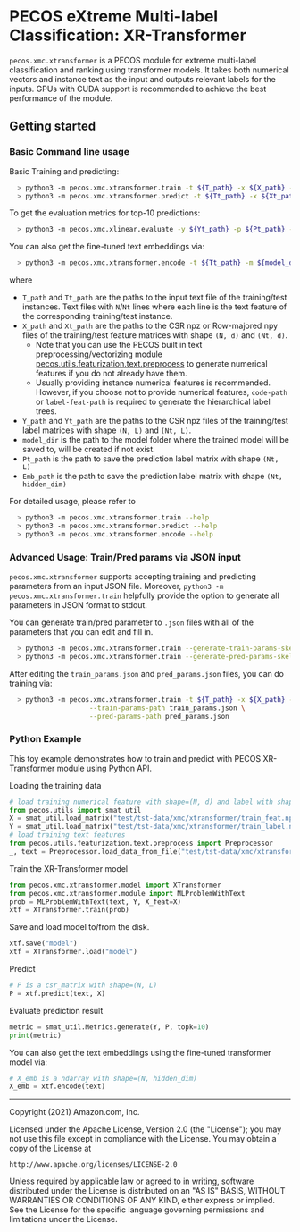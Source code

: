 # PECOS eXtreme Multi-label Classification: XR-Transformer

`pecos.xmc.xtransformer` is a PECOS module for extreme multi-label classification and ranking using transformer models.
It takes both numerical vectors and instance text as the input and outputs relevant labels for the inputs.
GPUs with CUDA support is recommended to achieve the best performance of the module.


## Getting started

### Basic Command line usage

Basic Training and predicting:
```bash
  > python3 -m pecos.xmc.xtransformer.train -t ${T_path} -x ${X_path} -y ${Y_path} -m ${model_dir}
  > python3 -m pecos.xmc.xtransformer.predict -t ${Tt_path} -x ${Xt_path} -m ${model_dir} -o ${Pt_path}
```

To get the evaluation metrics for top-10 predictions:
```bash
  > python3 -m pecos.xmc.xlinear.evaluate -y ${Yt_path} -p ${Pt_path} -k 10
```

You can also get the fine-tuned text embeddings via:
```bash
  > python3 -m pecos.xmc.xtransformer.encode -t ${Tt_path} -m ${model_dir} -o ${Emb_path}
```

where
* `T_path` and `Tt_path` are the paths to the input text file of the training/test instances. Text files with `N`/`Nt` lines where each line is the text feature of the corresponding training/test instance.
* `X_path` and `Xt_path` are the paths to the CSR npz or Row-majored npy files of the training/test feature matrices with shape `(N, d)` and `(Nt, d)`.
  * Note that you can use the PECOS built in text preprocessing/vectorizing module [pecos.utils.featurization.text.preprocess](https://github.com/amzn/pecos/tree/mainline/pecos/utils/featurization/text) to generate numerical features if you do not already have them.
  * Usually providing instance numerical features is recommended. However, if you choose not to provide numerical features, `code-path` or `label-feat-path` is required to generate the hierarchical label trees.
* `Y_path` and `Yt_path` are the paths to the CSR npz files of the training/test label matrices with shape `(N, L)` and `(Nt, L)`.
* `model_dir` is the path to the model folder where the trained model will be saved to, will be created if not exist.
* `Pt_path` is the path to save the prediction label matrix with shape `(Nt, L)`
* `Emb_path` is the path to save the prediction label matrix with shape `(Nt, hidden_dim)`

For detailed usage, please refer to
```bash
  > python3 -m pecos.xmc.xtransformer.train --help
  > python3 -m pecos.xmc.xtransformer.predict --help
  > python3 -m pecos.xmc.xtransformer.encode --help
```

### Advanced Usage: Train/Pred params via JSON input
`pecos.xmc.xtransformer` supports accepting training and predicting parameters from an input JSON file.
Moreover, `python3 -m pecos.xmc.xtransformer.train` helpfully provide the option to generate all parameters in JSON format to stdout.

You can generate train/pred parameter to `.json` files
with all of the parameters that you can edit and fill in.
```bash
  > python3 -m pecos.xmc.xtransformer.train --generate-train-params-skeleton &> train_params.json
  > python3 -m pecos.xmc.xtransformer.train --generate-pred-params-skeleton &> pred_params.json
```
After editing the `train_params.json` and `pred_params.json` files, you can do training via:
```bash
  > python3 -m pecos.xmc.xtransformer.train -t ${T_path} -x ${X_path} -y ${Y_path} -m ${model_dir} \
					--train-params-path train_params.json \
					--pred-params-path pred_params.json
```

### Python Example
This toy example demonstrates how to train and predict with PECOS XR-Transformer module using Python API.

Loading the training data
```python
# load training numerical feature with shape=(N, d) and label with shape=(N, L)
from pecos.utils import smat_util
X = smat_util.load_matrix("test/tst-data/xmc/xtransformer/train_feat.npz")
Y = smat_util.load_matrix("test/tst-data/xmc/xtransformer/train_label.npz")
# load training text features
from pecos.utils.featurization.text.preprocess import Preprocessor
_, text = Preprocessor.load_data_from_file("test/tst-data/xmc/xtransformer/train.txt", text_pos=0)
```
Train the XR-Transformer model
```python
from pecos.xmc.xtransformer.model import XTransformer
from pecos.xmc.xtransformer.module import MLProblemWithText
prob = MLProblemWithText(text, Y, X_feat=X)
xtf = XTransformer.train(prob)
```

Save and load model to/from the disk.
```python
xtf.save("model")
xtf = XTransformer.load("model")
```

Predict
```python
# P is a csr_matrix with shape=(N, L)
P = xtf.predict(text, X)
```
Evaluate prediction result
```python
metric = smat_util.Metrics.generate(Y, P, topk=10)
print(metric)
```

You can also get the text embeddings using the fine-tuned transformer model via:
```python
# X_emb is a ndarray with shape=(N, hidden_dim)
X_emb = xtf.encode(text)
```

***

Copyright (2021) Amazon.com, Inc.

Licensed under the Apache License, Version 2.0 (the "License");
you may not use this file except in compliance with the License.
You may obtain a copy of the License at

    http://www.apache.org/licenses/LICENSE-2.0

Unless required by applicable law or agreed to in writing, software
distributed under the License is distributed on an "AS IS" BASIS,
WITHOUT WARRANTIES OR CONDITIONS OF ANY KIND, either express or implied.
See the License for the specific language governing permissions and
limitations under the License.

